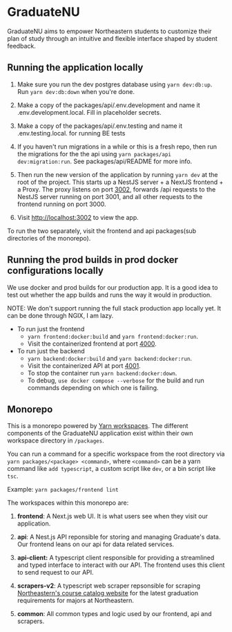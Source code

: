 # GraduateNU

GraduateNU aims to empower Northeastern students to customize their plan of study through an intuitive and flexible interface shaped by student feedback.

## Running the application locally

1. Make sure you run the dev postgres database using `yarn dev:db:up`. Run `yarn dev:db:down` when you're done.

2. Make a copy of the packages/api/.env.development and name it .env.development.local. Fill in placeholder secrets.

3. Make a copy of the packages/api/.env.testing and name it .env.testing.local. for running BE tests

4. If you haven't run migrations in a while or this is a fresh repo, then run the migrations for the the api using `yarn packages/api dev:migration:run`. See packages/api/README for more info.

5. Then run the new version of the application by running `yarn dev` at the root of the project. This starts up a NestJS server + a NextJS frontend + a Proxy. The proxy listens on port [3002](http://localhost:3002/), forwards /api requests to the NestJS server running on port 3001, and all other requests to the frontend running on port 3000.

6. Visit [http://localhost:3002](http://localhost:3002/) to view the app.

To run the two separately, visit the frontend and api packages(sub directories of the monorepo).

## Running the prod builds in prod docker configurations locally

We use docker and prod builds for our production app. It is a good idea to test out whether the app builds and runs the way it would in production.

NOTE: We don't support running the full stack production app locally yet. It can be done through NGIX, I am lazy.

- To run just the frontend
  - `yarn frontend:docker:build` and `yarn frontend:docker:run`.
  - Visit the containerized frontend at port [4000](http://localhost:4000).
- To run just the backend
  - `yarn backend:docker:build` and `yarn backend:docker:run`.
  - Visit the containerized API at port [4001](http://localhost:4001).
  - To stop the container run `yarn backend:docker:down`.
  - To debug, `use docker compose --verbose` for the build and run commands depending on which one is failing.

## Monorepo

This is a monorepo powered by [Yarn workspaces](https://classic.yarnpkg.com/lang/en/docs/workspaces/). The different components of the GraduateNU application exist within their own workspace directory in `/packages`.

You can run a command for a specific workspace from the root directory via `yarn packages/<package> <command>`, where `<command>` can be a yarn command like `add typescript`, a custom script like `dev`, or a bin script like `tsc`.

Example: `yarn packages/frontend lint`

The workspaces within this monorepo are:

1. **frontend**: A Next.js web UI. It is what users see when they visit our application.

2. **api**: A Nest.js API reponsible for storing and managing Graduate's data. Our frontend leans on our api for data related services.

3. **api-client:** A typescript client responsible for providing a streamlined and typed interface to interact with our API. The frontend uses this client to send request to our API.

4. **scrapers-v2**: A typescript web scraper repsonsible for scraping [Northeastern's course catalog website](https://catalog.northeastern.edu/undergraduate/) for the latest graduation requirements for majors at Northeastern.

5. **common**: All common types and logic used by our frontend, api and scrapers.
